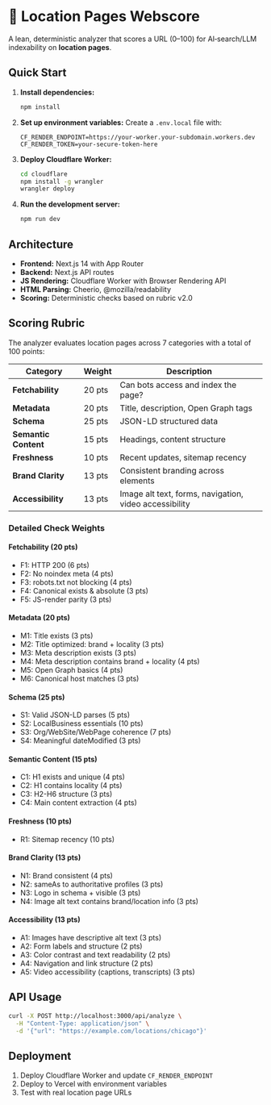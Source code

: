 # 🧭 Location Pages Webscore

A lean, deterministic analyzer that scores a URL (0–100) for AI‑search/LLM indexability on **location pages**.

## Quick Start

1. **Install dependencies:**
   ```bash
   npm install
   ```

2. **Set up environment variables:**
   Create a `.env.local` file with:
   ```env
   CF_RENDER_ENDPOINT=https://your-worker.your-subdomain.workers.dev
   CF_RENDER_TOKEN=your-secure-token-here
   ```

3. **Deploy Cloudflare Worker:**
   ```bash
   cd cloudflare
   npm install -g wrangler
   wrangler deploy
   ```

4. **Run the development server:**
   ```bash
   npm run dev
   ```

## Architecture

- **Frontend:** Next.js 14 with App Router
- **Backend:** Next.js API routes
- **JS Rendering:** Cloudflare Worker with Browser Rendering API
- **HTML Parsing:** Cheerio, @mozilla/readability
- **Scoring:** Deterministic checks based on rubric v2.0

## Scoring Rubric

The analyzer evaluates location pages across 7 categories with a total of 100 points:

| Category | Weight | Description |
|----------|--------|-------------|
| **Fetchability** | 20 pts | Can bots access and index the page? |
| **Metadata** | 20 pts | Title, description, Open Graph tags |
| **Schema** | 25 pts | JSON-LD structured data |
| **Semantic Content** | 15 pts | Headings, content structure |
| **Freshness** | 10 pts | Recent updates, sitemap recency |
| **Brand Clarity** | 13 pts | Consistent branding across elements |
| **Accessibility** | 13 pts | Image alt text, forms, navigation, video accessibility |

### Detailed Check Weights

#### Fetchability (20 pts)
- F1: HTTP 200 (6 pts)
- F2: No noindex meta (4 pts)
- F3: robots.txt not blocking (4 pts)
- F4: Canonical exists & absolute (3 pts)
- F5: JS-render parity (3 pts)

#### Metadata (20 pts)
- M1: Title exists (3 pts)
- M2: Title optimized: brand + locality (3 pts)
- M3: Meta description exists (3 pts)
- M4: Meta description contains brand + locality (4 pts)
- M5: Open Graph basics (4 pts)
- M6: Canonical host matches (3 pts)

#### Schema (25 pts)
- S1: Valid JSON-LD parses (5 pts)
- S2: LocalBusiness essentials (10 pts)
- S3: Org/WebSite/WebPage coherence (7 pts)
- S4: Meaningful dateModified (3 pts)

#### Semantic Content (15 pts)
- C1: H1 exists and unique (4 pts)
- C2: H1 contains locality (4 pts)
- C3: H2-H6 structure (3 pts)
- C4: Main content extraction (4 pts)

#### Freshness (10 pts)
- R1: Sitemap recency (10 pts)

#### Brand Clarity (13 pts)
- N1: Brand consistent (4 pts)
- N2: sameAs to authoritative profiles (3 pts)
- N3: Logo in schema + visible (3 pts)
- N4: Image alt text contains brand/location info (3 pts)

#### Accessibility (13 pts)
- A1: Images have descriptive alt text (3 pts)
- A2: Form labels and structure (2 pts)
- A3: Color contrast and text readability (2 pts)
- A4: Navigation and link structure (2 pts)
- A5: Video accessibility (captions, transcripts) (3 pts)

## API Usage

```bash
curl -X POST http://localhost:3000/api/analyze \
  -H "Content-Type: application/json" \
  -d '{"url": "https://example.com/locations/chicago"}'
```

## Deployment

1. Deploy Cloudflare Worker and update `CF_RENDER_ENDPOINT`
2. Deploy to Vercel with environment variables
3. Test with real location page URLs